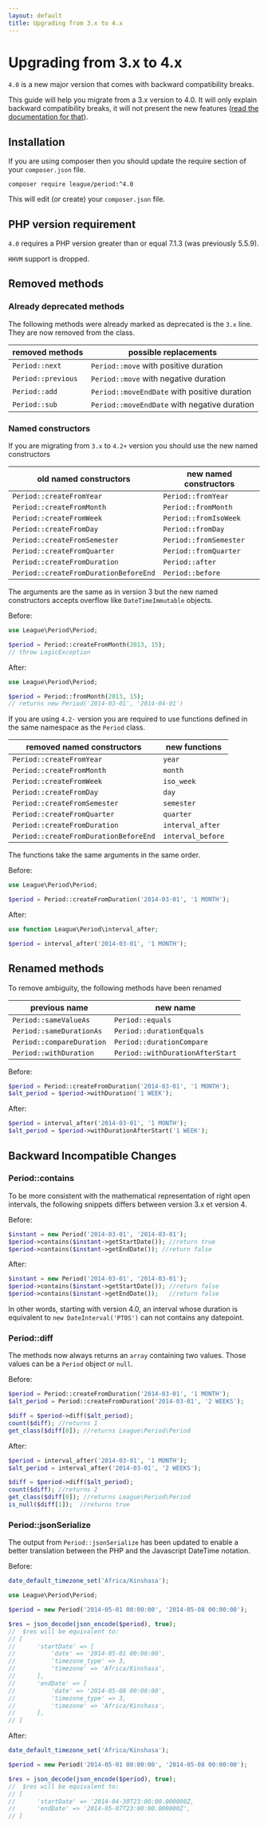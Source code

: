 ```yaml
---
layout: default
title: Upgrading from 3.x to 4.x
---
```


# Upgrading from 3.x to 4.x

`4.0` is a new major version that comes with backward compatibility breaks.

This guide will help you migrate from a 3.x version to 4.0. It will only explain backward compatibility breaks, it will not present the new features ([read the documentation for that](/4.0/)).

## Installation

If you are using composer then you should update the require section of your `composer.json` file.

~~~
composer require league/period:^4.0
~~~

This will edit (or create) your `composer.json` file.

## PHP version requirement

`4.0` requires a PHP version greater than or equal 7.1.3 (was previously 5.5.9).

<p class="message-warning"><code>HHVM</code> support is dropped.</p>

## Removed methods

### Already deprecated methods

The following methods were already marked as deprecated is the `3.x` line. They are now removed from the class.

| removed methods    | possible replacements                        |
| ------------------ | -------------------------------------------- |
| `Period::next`     | `Period::move` with positive duration        |
| `Period::previous` | `Period::move` with negative duration        |
| `Period::add`      | `Period::moveEndDate` with positive duration |
| `Period::sub`      | `Period::moveEndDate` with negative duration |

### Named constructors

If you are migrating from `3.x` to `4.2+` version you should use the new named constructors

| old named constructors                |  new named constructors |
| ------------------------------------- | ----------------------- |
| `Period::createFromYear`              | `Period::fromYear`      |
| `Period::createFromMonth`             | `Period::fromMonth`     |
| `Period::createFromWeek`              | `Period::fromIsoWeek`   |
| `Period::createFromDay`               | `Period::fromDay`       |
| `Period::createFromSemester`          | `Period::fromSemester`  |
| `Period::createFromQuarter`           | `Period::fromQuarter`   |
| `Period::createFromDuration`          | `Period::after`         |
| `Period::createFromDurationBeforeEnd` | `Period::before`        |

The arguments are the same as in version 3 but the new named constructors accepts overflow like `DateTimeImmutable` objects.

Before:

~~~php
use League\Period\Period;

$period = Period::createFromMonth(2013, 15);
// throw LogicException
~~~

After:

~~~php
use League\Period\Period;

$period = Period::fromMonth(2013, 15);
// returns new Period('2014-03-01', '2014-04-01')
~~~

If you are using `4.2-` version you are required to use functions defined in the same namespace as the `Period` class.

| removed named constructors            |  new functions    |
| ------------------------------------- | ----------------- |
| `Period::createFromYear`              | `year`            |
| `Period::createFromMonth`             | `month`           |
| `Period::createFromWeek`              | `iso_week`        |
| `Period::createFromDay`               | `day`             |
| `Period::createFromSemester`          | `semester`        |
| `Period::createFromQuarter`           | `quarter`         |
| `Period::createFromDuration`          | `interval_after`  |
| `Period::createFromDurationBeforeEnd` | `interval_before` |

The functions take the same arguments in the same order.

Before:

~~~php
use League\Period\Period;

$period = Period::createFromDuration('2014-03-01', '1 MONTH');
~~~

After:

~~~php
use function League\Period\interval_after;

$period = interval_after('2014-03-01', '1 MONTH');
~~~

## Renamed methods

To remove ambiguity, the following methods have been renamed

| previous name                 |  new name                        |
| ----------------------------- | -------------------------------- |
| `Period::sameValueAs`         | `Period::equals`                 |
| `Period::sameDurationAs`      | `Period::durationEquals`         |
| `Period::compareDuration`     | `Period::durationCompare`        |
| `Period::withDuration`        | `Period::withDurationAfterStart` |

Before:

~~~php
$period = Period::createFromDuration('2014-03-01', '1 MONTH');
$alt_period = $period->withDuration('1 WEEK');
~~~

After:

~~~php
$period = interval_after('2014-03-01', '1 MONTH');
$alt_period = $period->withDurationAfterStart('1 WEEK');
~~~

## Backward Incompatible Changes

### Period::contains

To be more consistent with the mathematical representation of right open intervals, the following snippets differs between version 3.x et version 4.

Before:

~~~php
$instant = new Period('2014-03-01', '2014-03-01');
$period->contains($instant->getStartDate()); //return true
$period->contains($instant->getEndDate()); //return false
~~~

After:

~~~php
$instant = new Period('2014-03-01', '2014-03-01');
$period->contains($instant->getStartDate()); //return false
$period->contains($instant->getEndDate());   //return false
~~~

In other words, starting with version 4.0, an interval whose duration is equivalent to `new DateInterval('PT0S')` can not contains any datepoint.

### Period::diff

The methods now always returns an `array` containing two values. Those values can be a `Period` object or `null`.

Before:

~~~php
$period = Period::createFromDuration('2014-03-01', '1 MONTH');
$alt_period = Period::createFromDuration('2014-03-01', '2 WEEKS');

$diff = $period->diff($alt_period);
count($diff); //returns 1
get_class($diff[0]); //returns League\Period\Period
~~~

After:

~~~php
$period = interval_after('2014-03-01', '1 MONTH');
$alt_period = interval_after('2014-03-01', '2 WEEKS');

$diff = $period->diff($alt_period);
count($diff); //returns 2
get_class($diff[0]); //returns League\Period\Period
is_null($diff[1]);  //returns true
~~~

### Period::jsonSerialize

The output from `Period::jsonSerialize` has been updated to enable a better translation between the PHP and the Javascript DateTime notation.

Before:

~~~php
date_default_timezone_set('Africa/Kinshasa');

use League\Period\Period;

$period = new Period('2014-05-01 00:00:00', '2014-05-08 00:00:00');

$res = json_decode(json_encode($period), true);
//  $res will be equivalent to:
// [
//      'startDate' => [
//          'date' => '2014-05-01 00:00:00',
//          'timezone_type' => 3,
//          'timezone' => 'Africa/Kinshasa',
//      ],
//      'endDate' => [
//          'date' => '2014-05-08 00:00:00',
//          'timezone_type' => 3,
//          'timezone' => 'Africa/Kinshasa',
//      ],
// ]
~~~

After:

~~~php
date_default_timezone_set('Africa/Kinshasa');

$period = new Period('2014-05-01 00:00:00', '2014-05-08 00:00:00');

$res = json_decode(json_encode($period), true);
//  $res will be equivalent to:
// [
//      'startDate' => '2014-04-30T23:00:00.000000Z,
//      'endDate' => '2014-05-07T23:00:00.000000Z',
// ]
~~~

